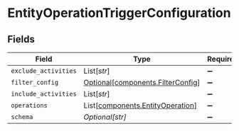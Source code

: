 # EntityOperationTriggerConfiguration


## Fields

| Field                                                                          | Type                                                                           | Required                                                                       | Description                                                                    | Example                                                                        |
| ------------------------------------------------------------------------------ | ------------------------------------------------------------------------------ | ------------------------------------------------------------------------------ | ------------------------------------------------------------------------------ | ------------------------------------------------------------------------------ |
| `exclude_activities`                                                           | List[*str*]                                                                    | :heavy_minus_sign:                                                             | N/A                                                                            | SyncEntity                                                                     |
| `filter_config`                                                                | [Optional[components.FilterConfig]](../../models/components/filterconfig.md)   | :heavy_minus_sign:                                                             | N/A                                                                            |                                                                                |
| `include_activities`                                                           | List[*str*]                                                                    | :heavy_minus_sign:                                                             | N/A                                                                            | CreateEntity                                                                   |
| `operations`                                                                   | List[[components.EntityOperation](../../models/components/entityoperation.md)] | :heavy_minus_sign:                                                             | N/A                                                                            |                                                                                |
| `schema`                                                                       | *Optional[str]*                                                                | :heavy_minus_sign:                                                             | N/A                                                                            | submission                                                                     |
